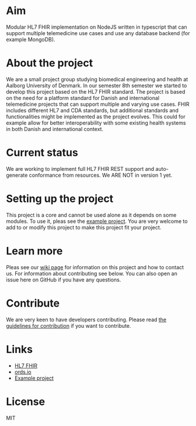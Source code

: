# Aim
Modular HL7 FHIR implementation on NodeJS written in typescript that can support multiple telemedicine use cases and use any database backend (for example MongoDB).

# About the project
We are a small project group studying biomedical engineering and health at Aalborg University of Denmark. In our semester 8th semester we started to develop this project based on the HL7 FHIR standard. The project is based on the need for a platform standard for Danish and international telemedicine projects that can support multiple and varying use cases. FHIR includes different HL7 and CDA standards, but additional standards and functionalities might be implemented as the project evolves. This could for example allow for better interoperability with some existing health systems in both Danish and international context. 

# Current status
We are working to implement full HL7 FHIR REST support and auto-generate conformance from resources. We ARE NOT in version 1 yet.

# Setting up the project
This project is a core and cannot be used alone as it depends on some modules. To use it, pleas see the [example project](https://github.com/MedSolve/ts-ords-fhir-node.git). You are very welcome to add to or modify this project to make this project fit your project.

# Learn more	
Pleas see our [wiki page](https://github.com/MedSolve/ords-fhir/wiki) for information on this project and how to contact us. For information about contributing see below. You can also open an issue here on GitHub if you have any questions. 

# Contribute
We are very keen to have developers contributing. Please read [the guidelines for contribution](CONTRIBUTE.MD) if you want to contribute.

# Links
* [HL7 FHIR](https://www.hl7.org/fhir/)
* [ords.io](http://ords.io)
* [Example project](https://github.com/MedSolve/ts-ords-fhir-node.git)

# License
MIT